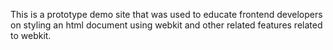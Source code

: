 This is a prototype demo site that was used to educate frontend developers on styling an html document using webkit and other related features related to webkit. 
